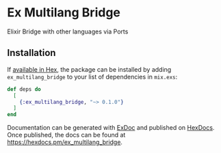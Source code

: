 # Ex Multilang Bridge

Elixir Bridge with other languages via Ports

## Installation

If [available in Hex](https://hex.pm/docs/publish), the package can be installed
by adding `ex_multilang_bridge` to your list of dependencies in `mix.exs`:

```elixir
def deps do
  [
    {:ex_multilang_bridge, "~> 0.1.0"}
  ]
end
```

Documentation can be generated with [ExDoc](https://github.com/elixir-lang/ex_doc)
and published on [HexDocs](https://hexdocs.pm). Once published, the docs can
be found at <https://hexdocs.pm/ex_multilang_bridge>.

